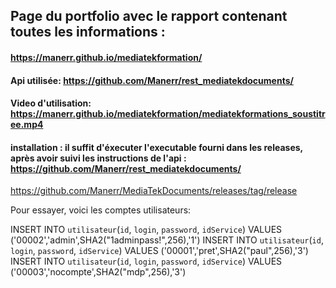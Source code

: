 ## Page du portfolio avec le rapport contenant toutes les informations : 

#### https://manerr.github.io/mediatekformation/

#### Api utilisée: https://github.com/Manerr/rest_mediatekdocuments/

#### Video d'utilisation: https://manerr.github.io/mediatekformation/mediatekformations_soustitree.mp4

#### installation : il suffit d'éxecuter l'executable fourni dans les releases, après avoir suivi les instructions de l'api : https://github.com/Manerr/rest_mediatekdocuments/
https://github.com/Manerr/MediaTekDocuments/releases/tag/release

Pour essayer, voici les comptes utilisateurs:

INSERT INTO `utilisateur`(`id`, `login`, `password`, `idService`) VALUES ('00002','admin',SHA2("1adminpass!",256),'1')
INSERT INTO `utilisateur`(`id`, `login`, `password`, `idService`) VALUES ('00001','pret',SHA2("paul",256),'3')
INSERT INTO `utilisateur`(`id`, `login`, `password`, `idService`) VALUES ('00003','nocompte',SHA2("mdp",256),'3')
